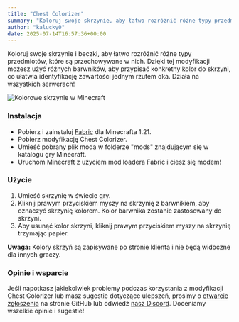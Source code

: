```yaml
---
title: "Chest Colorizer"
summary: "Koloruj swoje skrzynie, aby łatwo rozróżnić różne typy przedmiotów w nich przechowywanych."
author: "kalucky0"
date: 2025-07-14T16:57:36+00:00
---
```


Koloruj swoje skrzynie i beczki, aby łatwo rozróżnić różne typy przedmiotów, które są przechowywane w nich. Dzięki tej modyfikacji możesz użyć różnych barwników, aby przypisać konkretny kolor do skrzyni, co ułatwia identyfikację zawartości jednym rzutem oka. Działa na wszystkich serwerach!

![Kolorowe skrzynie w Minecraft](/images/chest-colorizer.webp "Kolorowe skrzynie w Minecraft")

### Instalacja

- Pobierz i zainstaluj [Fabric](https://fabricmc.net/use/installer/) dla Minecrafta 1.21.
- Pobierz modyfikację Chest Colorizer.
- Umieść pobrany plik moda w folderze "mods" znajdującym się w katalogu gry Minecraft.
- Uruchom Minecraft z użyciem mod loadera Fabric i ciesz się modem!
 
### Użycie

1. Umieść skrzynię w świecie gry.
2. Kliknij prawym przyciskiem myszy na skrzynię z barwnikiem, aby oznaczyć skrzynię kolorem. Kolor barwnika zostanie zastosowany do skrzyni.
3. Aby usunąć kolor skrzyni, kliknij prawym przyciskiem myszy na skrzynię trzymając papier.

**Uwaga:** Kolory skrzyń są zapisywane po stronie klienta i nie będą widoczne dla innych graczy.

### Opinie i wsparcie

Jeśli napotkasz jakiekolwiek problemy podczas korzystania z modyfikacji Chest Colorizer lub masz sugestie dotyczące ulepszeń, prosimy o [otwarcie zgłoszenia](https://github.com/devs-immortal/chest-colorizer/issues) na stronie GitHub lub odwiedź [nasz Discord](https://discord.com/invite/TvuNtNYEvr). Doceniamy wszelkie opinie i sugestie!